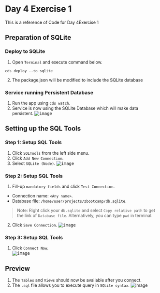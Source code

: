 # Day 4 Exercise 1
This is a reference of Code for Day 4Exercise 1

## Preparation of SQLite
### Deploy to SQLite
1. Open `Terminal` and execute command below.
```cds
cds deploy --to sqlite
```

2. The package.json will be modified to include the SQLite database

### Service running Persistent Database
1. Run the app using `cds watch`.
2. Service is now using the SQLite Database which will make data persistent.
<kbd>![image](https://github.com/takaobaltazar/sap-capm-bookshop/assets/9301953/47416c97-28a5-4c65-9694-e253fade08d3)</kbd>

## Setting up the SQL Tools
### Step 1: Setup SQL Tools
1. Click `SQLTools` from the left side menu.
2. Click `Add New Connection`.
3. Select `SQLite (Node)`.
<kbd>![image](https://github.com/takaobaltazar/sap-capm-bookshop/assets/9301953/3bd01825-03ea-4029-913e-6be48601f79e)</kbd>

### Step 2: Setup SQL Tools
1. Fill-up `mandatory fields` and click `Test Connection`.
  - Connection name: `<Any name>`.
  - Database file: `/home/user/projects/zbootcamp/db.sqlite`.

> Note: Right click your `db.sqlite` and select `Copy relative path` to get the link of `Database file`. Alternatively, you can type `pwd` in terminal.

2. Click `Save Connection`.
<kbd>![image](https://github.com/takaobaltazar/sap-capm-bookshop/assets/9301953/31fe356d-3f6b-47f8-a611-f07839dc8bd8)</kbd>

### Step 3: Setup SQL Tools
1. Click `Connect Now`.  
<kbd>![image](https://github.com/takaobaltazar/sap-capm-bookshop/assets/9301953/c6784348-2ec1-4678-981e-05e7f72df66b)</kbd>

## Preview
1. The `Tables` and `Views` should now be available after you connect.
2. The `.sql` file allows you to execute query in `SQLite syntax`.
![image](https://github.com/takaobaltazar/sap-capm-bookshop/assets/9301953/1665aec4-5316-4a5e-a17d-1cf0013e51cf)
